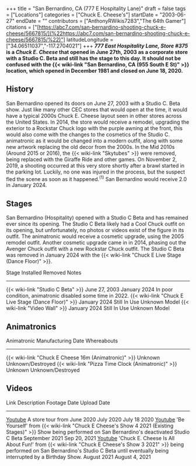 +++
title = "San Bernardino, CA (777 E Hospitality Lane)"
draft = false
tags = ["Locations"]
categories = ["Chuck E. Cheese's"]
startDate = "2003-06-27"
endDate = ""
contributors = ["AnthonyRWikis7283","The 64th Gamer"]
citations = ["[https://abc7.com/san-bernardino-shooting-chuck-e-cheese/5667815/](%22https://abc7.com/san-bernardino-shooting-chuck-e-cheese/5667815/%22)"]
latitudeLongitude = ["34.06511037","-117.2704021"]
+++
***777 East Hospitality Lane, Store #375* is a *Chuck E. Cheese* that opened in June 27th, 2003 as a corporate store with a Studio C. Beta and still has the stage to this day.
It should not be confused with the {{< wiki-link "San Bernardino, CA (955 South E St)" >}} location, which opened in December 1981 and closed on June 18, 2020.**

## History

San Bernardino opened its doors on June 27, 2003 with a Studio C. Beta show. Just like many other CEC stores that would open at the time, it would have a typical 2000s Chuck E. Cheese layout seen in other stores across the United States.
In 2014, the store would receive a remodel, upgrading the exterior to a Rockstar Chuck logo with the purple awning at the front, this would also come with the changes to the cosmetics of the Studio C. animatronic as it would be changed into a modern outfit, along with some new artwork replacing the old decor from the 2000s. In the Mid 2010s (Around 2015 or 2016), the {{< wiki-link "Skytubes" >}} were removed, being replaced with the Giraffe Ride and other games. On November 2, 2019, a shooting occurred at this very store shortly after a brawl started in the parking lot. Luckily, no one was injured in the process, but the suspect fled the scene as soon as it happened.<sup>(1)</sup> San Bernardino would receive 2.0 in January 2024.

## Stages

San Bernardino (Hospitality) opened with a Studio C Beta and has remained ever since its opening. The Studio C Beta likely had a Cool Chuck outfit on its opening, but unfortunately, no photos or videos exist of the figure in its outfit. The animatronic would receive a cosmetic upgrade, using the 2005 remodel outfit. Another cosmetic upgrade came in in 2014, phasing out the Avenger Chuck outfit with a new Rockstar Chuck outfit. The Studio C Beta was removed in January 2024 with the {{< wiki-link "Chuck E Live Stage (Dance Floor)" >}}.

  Stage                                                      Installed       Removed        Notes
  ---------------------------------------------------------- --------------- -------------- ------------------------------------------------------------
  {{< wiki-link "Studio C Beta" >}}                      June 27, 2003   January 2024   In poor condition, animatronic disabled some time in 2022.
  {{< wiki-link "Chuck E Live Stage (Dance Floor)" >}}   January 2024    Still In Use   Unknown Model
  {{< wiki-link "Video Wall" >}}                         January 2024    Still In Use   Unknown Model

## Animatronics

  Animatronic                                                Manufacturing Date   Whereabouts
  ---------------------------------------------------------- -------------------- -------------------
  {{< wiki-link "Chuck E Cheese 16m (Animatronic)" >}}   Unknown              Unknown/Destroyed
  {{< wiki-link "Pizza Time Clock (Animatronic)" >}}     Unknown              Unknown/Destroyed

## Videos

  Link                                                     Description                                                                                                                                                                                                  Footage Date     Upload Date
  -------------------------------------------------------- ------------------------------------------------------------------------------------------------------------------------------------------------------------------------------------------------------------ ---------------- ----------------
  [Youtube](https://www.youtube.com/watch?v=l1HjO7axaLQ)   A store tour from June 2020                                                                                                                                                                                  July 2020        July 18 2020
  [Youtube](https://www.youtube.com/watch?v=GMnzwYZMYQI)   'Be Yourself' from {{< wiki-link "Chuck E Cheese's Show 4 2021 (Existing Stages)" >}} Show being performed on San Bernardino's deactivated Studio C Beta                                             September 2021   Sep 20, 2021
  [Youtube](https://www.youtube.com/watch?v=ligazNc0G7I)   'Chuck E. Cheese Is All About Fun!' from {{< wiki-link "Chuck E Cheese's Show 3 2021" >}} being performed on San Bernardino's Studio C Beta until eventually being interrupted by a Birthday Show.   August 2021      August 4, 2021
